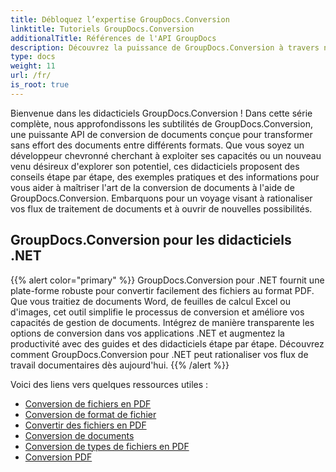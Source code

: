 ```yaml
---
title: Débloquez l’expertise GroupDocs.Conversion
linktitle: Tutoriels GroupDocs.Conversion
additionalTitle: Références de l'API GroupDocs
description: Découvrez la puissance de GroupDocs.Conversion à travers nos tutoriels. Apprenez à convertir sans effort des documents entre formats pour une intégration transparente des flux de travail.
type: docs
weight: 11
url: /fr/
is_root: true
---
```


Bienvenue dans les didacticiels GroupDocs.Conversion ! Dans cette série complète, nous approfondissons les subtilités de GroupDocs.Conversion, une puissante API de conversion de documents conçue pour transformer sans effort des documents entre différents formats. Que vous soyez un développeur chevronné cherchant à exploiter ses capacités ou un nouveau venu désireux d'explorer son potentiel, ces didacticiels proposent des conseils étape par étape, des exemples pratiques et des informations pour vous aider à maîtriser l'art de la conversion de documents à l'aide de GroupDocs.Conversion. Embarquons pour un voyage visant à rationaliser vos flux de traitement de documents et à ouvrir de nouvelles possibilités.

## GroupDocs.Conversion pour les didacticiels .NET
{{% alert color="primary" %}}
GroupDocs.Conversion pour .NET fournit une plate-forme robuste pour convertir facilement des fichiers au format PDF. Que vous traitiez de documents Word, de feuilles de calcul Excel ou d'images, cet outil simplifie le processus de conversion et améliore vos capacités de gestion de documents. Intégrez de manière transparente les options de conversion dans vos applications .NET et augmentez la productivité avec des guides et des didacticiels étape par étape. Découvrez comment GroupDocs.Conversion pour .NET peut rationaliser vos flux de travail documentaires dès aujourd'hui.
{{% /alert %}}

Voici des liens vers quelques ressources utiles :
 
- [Conversion de fichiers en PDF](./net/file-conversion-to-pdf/)
- [Conversion de format de fichier](./net/file-format-conversion-tutorials/)
- [Convertir des fichiers en PDF](./net/convert-files-to-pdf/)
- [Conversion de documents](./net/document-conversion/)
- [Conversion de types de fichiers en PDF](./net/converting-file-types-to-pdf/)
- [Conversion PDF](./net/pdf-conversion/)